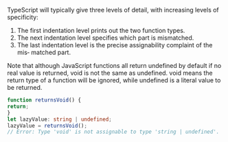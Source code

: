 TypeScript will typically give three levels of detail, with
increasing levels of specificity:

1. The first indentation level prints out the two function types.
2. The next indentation level specifies which part is mismatched.
3. The last indentation level is the precise assignability complaint of the mis‐
   matched part.

Note that although JavaScript functions all return undefined by default if no real
value is returned, void is not the same as undefined. void means the return type of
a function will be ignored, while undefined is a literal value to be returned.

```TypeScript
function returnsVoid() {
return;
}
let lazyValue: string | undefined;
lazyValue = returnsVoid();
// Error: Type 'void' is not assignable to type 'string | undefined'.
```
